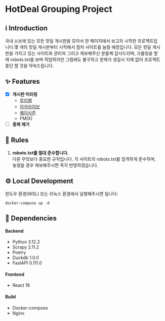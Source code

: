# HotDeal Grouping Project

## :information_source: Introduction
국내 :kr:에 있는 모든 핫딜 게시판을 모아서 한 페이지에서 보고자 시작한 프로젝트입니다.몇 개의 핫딜 게시판부터 시작해서 점차 사이트를 늘릴 예정입니다. 모든 핫딜 게시판을 가지고 있는 사이트와 관리자 그리고 제보해주신 분들꼐 감사드리며, 크롤링을 할때 robots.txt를 보며 작업하지만 그럼에도 불구하고 문제가 생길시 지체 없이 프로젝트 중단 할 것을 약속드립니다.

## :sparkles: Features
- [x] __게시판 미러링__ 
    - [루리웹](https://bbs.ruliweb.com/market/board/1020)
    - [아카라이브](https://arca.live/b/hotdeal)
    - [퀘이사존](https://quasarzone.com/bbs/qb_saleinfo)
    - FM(X)
- [ ] __중복 제거__

## :pushpin: Rules
1. <b>robots.txt를 절대 준수합니다.</b><br>
    다른 무엇보다 중요한 규칙입니다. 각 사이트의 robots.txt를 엄격하게 준수하며, 놓쳤을 경우 제보해주시면 즉각 반영하겠습니다.

## :gear: Local Development
윈도우 환경(WSL) 또는 리눅스 환경에서 실행해주시면 됩니다:

```
docker-compose up -d
```

## :floppy_disk: Dependencies

#### Backend
- Python 3.12.2
- Scrapy 2.11.2
- Poetry
- Duckdb 1.0.0
- FastAPI 0.111.0

#### Frontend
- React 18

#### Build
- Docker-compose
- Nginx

